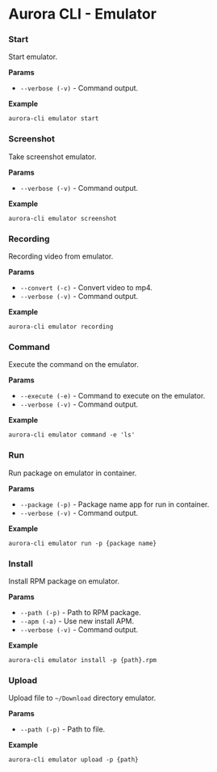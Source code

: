 # Aurora CLI - Emulator

### Start 

Start emulator.

**Params**

* `--verbose (-v)` - Command output.

**Example**

```shell
aurora-cli emulator start
```

### Screenshot

Take screenshot emulator.

**Params**

* `--verbose (-v)` - Command output.

**Example**

```shell
aurora-cli emulator screenshot
```

### Recording

Recording video from emulator.

**Params**

* `--convert (-c)` - Convert video to mp4.
* `--verbose (-v)` - Command output.

**Example**

```shell
aurora-cli emulator recording
```

### Command 

Execute the command on the emulator.

**Params**

* `--execute (-e)` - Command to execute on the emulator.
* `--verbose (-v)` - Command output.

**Example**

```shell
aurora-cli emulator command -e 'ls'
```

### Run 

Run package on emulator in container.

**Params**

* `--package (-p)` - Package name app for run in container.
* `--verbose (-v)` - Command output.

**Example**

```shell
aurora-cli emulator run -p {package name}
```

### Install 

Install RPM package on emulator.

**Params**

* `--path (-p)` - Path to RPM package.
* `--apm (-a)` - Use new install APM.
* `--verbose (-v)` - Command output.

**Example**

```shell
aurora-cli emulator install -p {path}.rpm
```

### Upload 

Upload file to `~/Download` directory emulator.

**Params**

* `--path (-p)` - Path to file.

**Example**

```shell
aurora-cli emulator upload -p {path}
```




